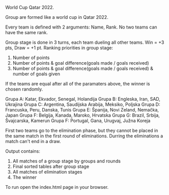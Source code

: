
World Cup Qatar 2022.

Group are formed like a world cup in Qatar 2022.

Every team is defined with 2 arguments: Name, Rank.
No two teams can have the same rank.

Group stage is done in 3 turns, each team dueling all other teams. Win = +3 pts, Draw = +1 pt.
Ranking priorities in group stage:
  1. Number of points
  2. Number of points & goal difference(goals made / goals received)
  3. Number of points & goal difference(goals made / goals received) & number of goals given

If the teams are equal after all of the paramaters above, the winner is chosen randomly.

  Grupa A: Katar, Ekvador, Senegal, Holandija
  Grupa B: Engleska, Iran, SAD, Ukrajina
  Grupa C: Argentina, Saudijska Arabija, Meksiko, Poljska
  Grupa D: Francuska, Peru, Danska, Tunis
  Grupa E: Španija, Novi Zeland, Nemačka, Japan
  Grupa F: Belgija, Kanada, Maroko, Hrvatska
  Grupa G: Brazil, Srbija, Švajcarska, Kamerun
  Grupa F: Portugal, Gana, Urugvaj, Južna Koreja

First two teams go to the elimination phase, but they cannot be placed in the same match in the first round
of eliminations.
Durring the eliminations a match can't end in a draw.

Output contains:
  1. All matches of a group stage by groups and rounds
  2. Final sorted tables after group stage
  3. All matches of elimination stages
  4. The winner

To run open the index.html page in your browser.